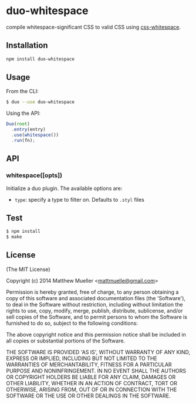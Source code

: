 
# duo-whitespace

  compile whitespace-significant CSS to valid CSS using [css-whitespace](https://github.com/reworkcss/css-whitespace).

## Installation

```bash
npm install duo-whitespace
```

## Usage

From the CLI:

```bash
$ duo --use duo-whitespace
```

Using the API:

```js
Duo(root)
  .entry(entry)
  .use(whitespace())
  .run(fn);
```

## API

### whitespace([opts])

Initialize a duo plugin. The available options are:

- `type`: specify a type to filter on. Defaults to `.styl` files

## Test

```bash
$ npm install
$ make
```

## License

(The MIT License)

Copyright (c) 2014 Matthew Mueller &lt;mattmuelle@gmail.com&gt;

Permission is hereby granted, free of charge, to any person obtaining
a copy of this software and associated documentation files (the
'Software'), to deal in the Software without restriction, including
without limitation the rights to use, copy, modify, merge, publish,
distribute, sublicense, and/or sell copies of the Software, and to
permit persons to whom the Software is furnished to do so, subject to
the following conditions:

The above copyright notice and this permission notice shall be
included in all copies or substantial portions of the Software.

THE SOFTWARE IS PROVIDED 'AS IS', WITHOUT WARRANTY OF ANY KIND,
EXPRESS OR IMPLIED, INCLUDING BUT NOT LIMITED TO THE WARRANTIES OF
MERCHANTABILITY, FITNESS FOR A PARTICULAR PURPOSE AND NONINFRINGEMENT.
IN NO EVENT SHALL THE AUTHORS OR COPYRIGHT HOLDERS BE LIABLE FOR ANY
CLAIM, DAMAGES OR OTHER LIABILITY, WHETHER IN AN ACTION OF CONTRACT,
TORT OR OTHERWISE, ARISING FROM, OUT OF OR IN CONNECTION WITH THE
SOFTWARE OR THE USE OR OTHER DEALINGS IN THE SOFTWARE.
